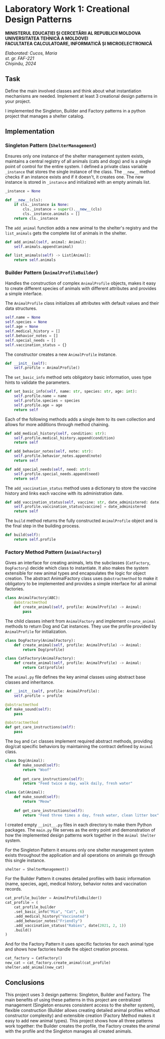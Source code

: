 # Laboratory Work 1: Creational Design Patterns

**MINISTERUL EDUCAȚIEI ȘI CERCETĂRII AL REPUBLICII MOLDOVA**  
**UNIVERSITATEA TEHNICĂ A MOLDOVEI**  
**FACULTATEA CALCULATOARE, INFORMATICĂ ȘI MICROELECTRONICĂ**

*Elaborated: Cucos, Maria*  
*st. gr. FAF-221*  
*Chișinău, 2024*

## Task
Define the main involved classes and think about what instantiation mechanisms are needed. Implement at least 3 creational design patterns in your project.

I implemented the Singleton, Builder and Factory patterns in a python project that manages a shelter catalog.

## Implementation

### Singleton Pattern (`ShelterManagement`)
Ensures only one instance of the shelter management system exists, maintains a central registry of all animals (cats and dogs) and is a single point of control for the entire system. I defined a private class variable `_instance` that stores the single instance of the class. The `__new__` method checks if an instance exists and if it doesn't, it creates one. The new instance is stored in `_instance` and initialized with an empty animals list.

```python
_instance = None

def __new__(cls):
    if cls._instance is None:
        cls._instance = super().__new__(cls)
        cls._instance.animals = []
    return cls._instance
```

The `add_animal` function adds a new animal to the shelter's registry and the `list_animals` gets the complete list of animals in the shelter.

```python
def add_animal(self, animal: Animal):
    self.animals.append(animal)

def list_animals(self) -> List[Animal]:
    return self.animals
```

### Builder Pattern (`AnimalProfileBuilder`)
Handles the construction of complex `AnimalProfile` objects, makes it easy to create different species of animals with different attributes and provides a simple interface.

The `AnimalProfile` class initializes all attributes with default values and their data structures.

```python
self.name = None
self.species = None
self.age = None
self.medical_history = []
self.behavior_notes = []
self.special_needs = []
self.vaccination_status = {}
```

The constructor creates a new `AnimalProfile` instance.

```python
def __init__(self):
    self.profile = AnimalProfile()
```

The `set_basic_info` method sets obligatory basic information, uses type hints to validate the parameters.

```python
def set_basic_info(self, name: str, species: str, age: int):
    self.profile.name = name
    self.profile.species = species
    self.profile.age = age
    return self
```

Each of the following methods adds a single item to its own collection and allows for more additions through method chaining.

```python
def add_medical_history(self, condition: str):
    self.profile.medical_history.append(condition)
    return self

def add_behavior_notes(self, note: str):
    self.profile.behavior_notes.append(note)
    return self

def add_special_needs(self, need: str):
    self.profile.special_needs.append(need)
    return self
```

The `add_vaccination_status` method uses a dictionary to store the vaccine history and links each vaccine with its administration date.

```python
def add_vaccination_status(self, vaccine: str, date_administered: date):
    self.profile.vaccination_status[vaccine] = date_administered
    return self
```

The `build` method returns the fully constructed `AnimalProfile` object and is the final step in the building process.

```python
def build(self):
    return self.profile
```

### Factory Method Pattern (`AnimalFactory`)
Gives an interface for creating animals, lets the subclasses (`CatFactory`, `DogFactory`) decide which class to instantiate. It also makes the system extensible for new animal types and encapsulates the logic for object creation. The abstract AnimalFactory class uses `@abstractmethod` to make it obligatory to be implemented and provides a simple interface for all animal factories.

```python
class AnimalFactory(ABC):
    @abstractmethod
    def create_animal(self, profile: AnimalProfile) -> Animal:
        pass
```

The child classes inherit from `AnimalFactory` and implement `create_animal` methods to return Dog and Cat instances. They use the profile provided by `AnimalProfile` for initialization.

```python
class DogFactory(AnimalFactory):
    def create_animal(self, profile: AnimalProfile) -> Animal:
        return Dog(profile)

class CatFactory(AnimalFactory):
    def create_animal(self, profile: AnimalProfile) -> Animal:
        return Cat(profile)
```

The `animal.py` file defines the key animal classes using abstract base classes and inheritance.

```python
def __init__(self, profile: AnimalProfile):
    self.profile = profile

@abstractmethod
def make_sound(self):
    pass

@abstractmethod
def get_care_instructions(self):
    pass
```

The `Dog` and `Cat` classes implement required abstract methods, providing dog/cat specific behaviors by maintaining the contract defined by `Animal` class.

```python
class Dog(Animal):
    def make_sound(self):
        return "Woof"
    
    def get_care_instructions(self):
        return "Feed twice a day, walk daily, fresh water"

class Cat(Animal):
    def make_sound(self):
        return "Meow"
    
    def get_care_instructions(self):
        return "Feed three times a day, fresh water, clean litter box"
```

I created empty `__init__.py` files in each directory to make them Python packages. The `main.py` file serves as the entry point and demonstration of how the implemented design patterns work together in the `Animal Shelter` system.

For the Singleton Pattern it ensures only one shelter management system exists throughout the application and all operations on animals go through this single instance.

```python
shelter = ShelterManagement()
```

For the Builder Pattern it creates detailed profiles with basic information (name, species, age), medical history, behavior notes and vaccination records.

```python
cat_profile_builder = AnimalProfileBuilder()
cat_profile = (
    cat_profile_builder
    .set_basic_info("Mia", "Cat", 6)
    .add_medical_history("Vaccinated")
    .add_behavior_notes("Friendly")
    .add_vaccination_status("Rabies", date(2021, 2, 1))
    .build()
)
```

And for the Factory Pattern it uses specific factories for each animal type and shows how factories handle the object creation process.

```python
cat_factory = CatFactory()
new_cat = cat_factory.create_animal(cat_profile)
shelter.add_animal(new_cat)
```

## Conclusions

This project uses 3 design patterns: Singleton, Builder and Factory. The main benefits of using these patterns in this project are centralized management (Singleton ensures consistent access to the shelter system), flexible construction (Builder allows creating detailed animal profiles without constructor complexity) and extensible creation (Factory Method makes it easy to add new animal types). This project shows how all three patterns work together: the Builder creates the profile, the Factory creates the animal with the profile and the Singleton manages all created animals.
